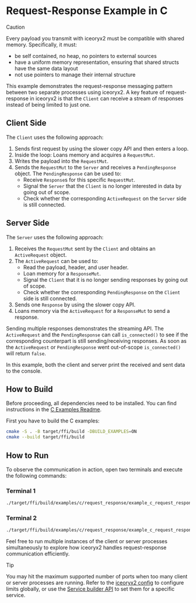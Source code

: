 # Request-Response Example in C

> [!CAUTION]
> Every payload you transmit with iceoryx2 must be compatible with shared
> memory. Specifically, it must:
>
> * be self contained, no heap, no pointers to external sources
> * have a uniform memory representation, ensuring that shared structs have the
>     same data layout
> * not use pointers to manage their internal structure

This example demonstrates the request-response messaging pattern between two
separate processes using iceoryx2. A key feature of request-response in
iceoryx2 is that the `Client` can receive a stream of responses instead of
being limited to just one.

## Client Side

The `Client` uses the following approach:

1. Sends first request by using the slower copy API and then enters a loop.
2. Inside the loop: Loans memory and acquires a `RequestMut`.
3. Writes the payload into the `RequestMut`.
4. Sends the `RequestMut` to the `Server` and receives a `PendingResponse`
   object. The `PendingResponse` can be used to:
   * Receive `Response`s for this specific `RequestMut`.
   * Signal the `Server` that the `Client` is no longer interested in data by
     going out of scope.
   * Check whether the corresponding `ActiveRequest` on the `Server` side is
     still connected.

## Server Side

The `Server` uses the following approach:

1. Receives the `RequestMut` sent by the `Client` and obtains an
   `ActiveRequest` object.
2. The `ActiveRequest` can be used to:
   * Read the payload, header, and user header.
   * Loan memory for a `ResponseMut`.
   * Signal the `Client` that it is no longer sending responses by going out
     of scope.
   * Check whether the corresponding `PendingResponse` on the `Client` side
     is still connected.
3. Sends one `Response` by using the slower copy API.
4. Loans memory via the `ActiveRequest` for a `ResponseMut` to send a response.

Sending multiple responses demonstrates the streaming API. The `ActiveRequest`
and the `PendingResponse` can call `is_connected()` to see if the corresponding
counterpart is still sending/receiving responses. As soon as the
`ActiveRequest` or `PendingResponse` went out-of-scope `is_connected()` will
return `false`.

In this example, both the client and server print the received and sent data
to the console.

## How to Build

Before proceeding, all dependencies need to be installed. You can find
instructions in the [C Examples Readme](../README.md).

First you have to build the C examples:

```sh
cmake -S . -B target/ffi/build -DBUILD_EXAMPLES=ON
cmake --build target/ffi/build
```

## How to Run

To observe the communication in action, open two terminals and execute the
following commands:

### Terminal 1

```sh
./target/ffi/build/examples/c/request_response/example_c_request_response_client
```

### Terminal 2

```sh
./target/ffi/build/examples/c/request_response/example_c_request_response_server
```

Feel free to run multiple instances of the client or server processes
simultaneously to explore how iceoryx2 handles request-response communication
efficiently.

> [!TIP]
> You may hit the maximum supported number of ports when too many client or
> server processes are running. Refer to the [iceoryx2 config](../../../config)
> to configure limits globally, or use the
> [Service builder API](https://docs.rs/iceoryx2/latest/iceoryx2/service/index.html)
> to set them for a specific service.
